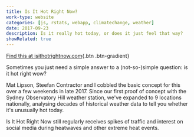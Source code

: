 ```yaml
---
title: Is It Hot Right Now?
work-type: website
categories: [js, rstats, webapp, climatechange, weather]
date: 2017-09-23
description: Is it really hot today, or does it just feel that way?
showRelated: true
---
```


[Find this at isithotrightnow.com](https://isithotrightnow.com){.btn .btn-gradient}

Sometimes you just need a simple answer to a (not-so-)simple question: is it hot right wow?

Mat Lipson, Steefan Contractor and I cobbled the basic concept for this over a few weekends in late 2017. Since our first proof of concept with the Sydney Observatory Hill weather station, we've expanded to 9 locations nationally, analysing decades of historical weather data to tell you whether it's unusually hot today.

Is It Hot Right Now still regularly receives spikes of traffic and interest on social media during heatwaves and other extreme heat events.
